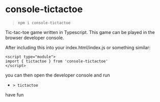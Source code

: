 # console-tictactoe
> `npm i console-tictactoe`

Tic-tac-toe game written in Typescript. This game can be played in the browser developer console.

After including this into your index.html/index.js or something similar:

```
<script type="module">
import { tictactoe } from 'console-tictactoe'
</script>
```

you can then open the developer console and run
- `> tictactoe`

have fun
